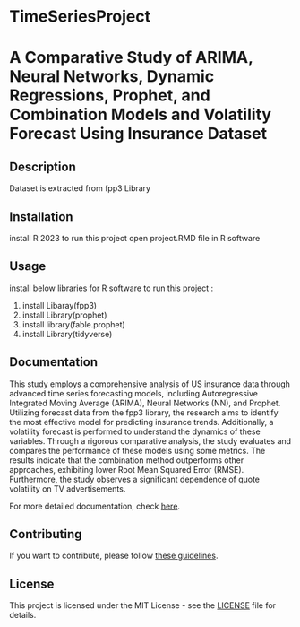 # TimeSeriesProject
# A Comparative Study of ARIMA, Neural Networks, Dynamic Regressions, Prophet, and Combination Models  and Volatility Forecast Using  Insurance Dataset

## Description
Dataset is extracted from fpp3 Library 

## Installation
install R 2023 to run this project
open project.RMD file in R software

## Usage
install below libraries for  R software to run this project :
1. install Libaray(fpp3)
2. install Library(prophet)
3. install library(fable.prophet)
4. install Library(tidyverse)

## Documentation
This study employs a comprehensive analysis of US insurance data through advanced time series forecasting models, including Autoregressive Integrated Moving Average (ARIMA), Neural Networks (NN), and Prophet. Utilizing forecast data from the fpp3 library, the research aims to identify the most effective model for predicting insurance trends. Additionally, a volatility forecast is performed to understand the dynamics of these variables. Through a rigorous comparative analysis, the study evaluates and compares the performance of these models using some metrics. The results indicate that the combination method outperforms other approaches, exhibiting lower Root Mean Squared Error (RMSE). Furthermore, the study observes a significant dependence of quote volatility on TV advertisements.

For more detailed documentation, check [here](docs/).

## Contributing

If you want to contribute, please follow [these guidelines](CONTRIBUTING.md).

## License

This project is licensed under the MIT License - see the [LICENSE](LICENSE) file for details.

